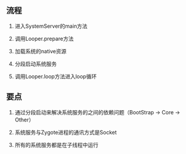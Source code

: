 ## 流程
1. 进入SystemServer的main方法

2. 调用Looper.prepare方法
3. 加载系统的native资源
4. 分段启动系统服务
5. 调用Looper.loop方法进入loop循环

## 要点
1. 通过分段启动来解决系统服务的之间的依赖问题（BootStrap -> Core -> Other）

2. 系统服务与Zygote进程的通讯方式是Socket
3. 所有的系统服务都是在子线程中运行